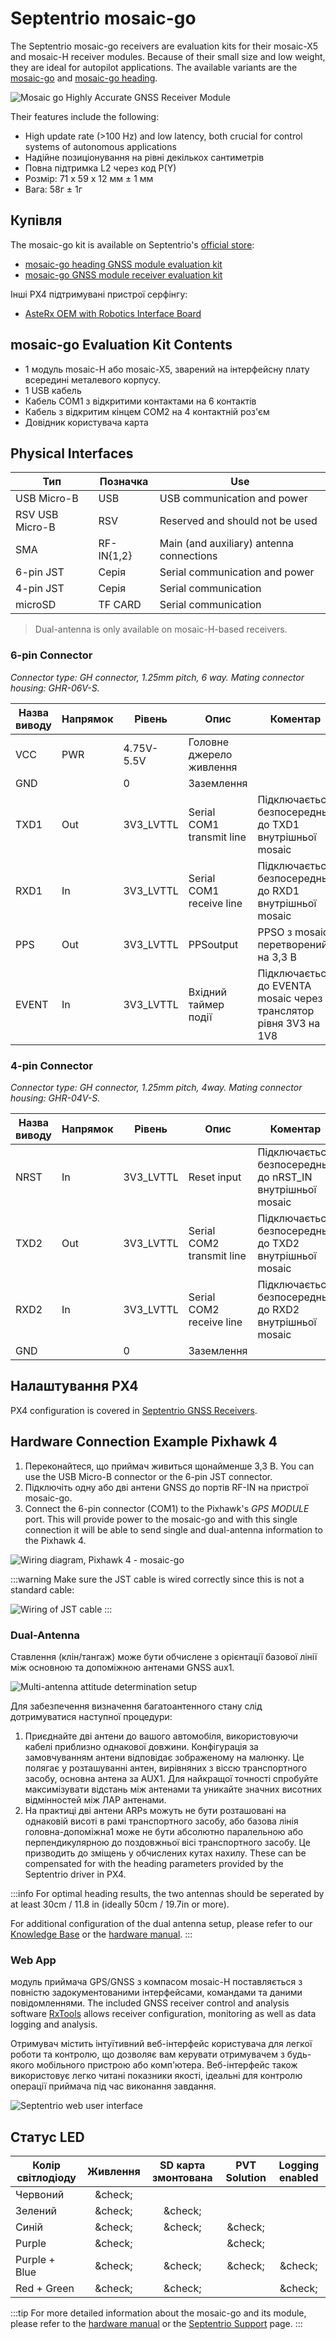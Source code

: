 # Septentrio mosaic-go

The Septentrio mosaic-go receivers are evaluation kits for their mosaic-X5 and mosaic-H receiver modules.
Because of their small size and low weight, they are ideal for autopilot applications.
The available variants are the [mosaic-go](https://www.septentrio.com/en/products/gps/gnss-receiver-modules/mosaic-go-evaluation-kit)
and [mosaic-go heading](https://www.septentrio.com/en/products/gps/gnss-receiver-modules/mosaic-h-evaluation-kit).

![Mosaic go Highly Accurate GNSS Receiver Module](../../assets/hardware/gps/septentrio_sbf/mosaic-go.png)

Their features include the following:

- High update rate (>100 Hz) and low latency, both crucial for control systems of autonomous applications
- Надійне позиціонування на рівні декількох сантиметрів
- Повна підтримка L2 через код P(Y)
- Розмір: 71 x 59 x 12 мм ± 1 мм
- Вага: 58г ± 1г

## Купівля

The mosaic-go kit is available on Septentrio's [official store](https://web.septentrio.com/l/858493/2022-04-19/xgrnz):

- [mosaic-go heading GNSS module evaluation kit](https://web.septentrio.com/l/858493/2022-04-19/xgrp9)
- [mosaic-go GNSS module receiver evaluation kit](https://web.septentrio.com/l/858493/2022-04-19/xgrpd)

Інші PX4 підтримувані пристрої серфінгу:

- [AsteRx OEM with Robotics Interface Board](../gps_compass/septentrio_asterx-rib.md)

## mosaic-go Evaluation Kit Contents

- 1 модуль mosaic-H або mosaic-X5, зварений на інтерфейсну плату всередині металевого корпусу.
- 1 USB кабель
- Кабель COM1 з відкритими контактами на 6 контактів
- Кабель з відкритим кінцем COM2 на 4 контактній роз'єм
- Довідник користувача карта

## Physical Interfaces

| Тип             | Позначка       | Use                                                         |
| --------------- | -------------- | ----------------------------------------------------------- |
| USB Micro-B     | USB            | USB communication and power                                 |
| RSV USB Micro-B | RSV            | Reserved and should not be used                             |
| SMA             | RF-IN\{1,2\} | Main (and auxiliary) antenna connections |
| 6-pin JST       | Серія          | Serial communication and power                              |
| 4-pin JST       | Серія          | Serial communication                                        |
| microSD         | TF CARD        | Serial communication                                        |

> Dual-antenna is only available on mosaic-H-based receivers.

### 6-pin Connector

_Connector type: GH connector, 1.25mm pitch, 6 way. Mating connector housing: GHR-06V-S._

| Назва виводу | Напрямок | Рівень                                     | Опис                      | Коментар                                                         |
| ------------ | -------- | ------------------------------------------ | ------------------------- | ---------------------------------------------------------------- |
| VCC          | PWR      | 4.75V-5.5V | Головне джерело живлення  |                                                                  |
| GND          |          | 0                                          | Заземлення                |                                                                  |
| TXD1         | Out      | 3V3_LVTTL             | Serial COM1 transmit line | Підключається безпосередньо до TXD1 внутрішньої mosaic           |
| RXD1         | In       | 3V3_LVTTL             | Serial COM1 receive line  | Підключається безпосередньо до RXD1 внутрішньої mosaic           |
| PPS          | Out      | 3V3_LVTTL             | PPSoutput                 | PPSO з mosaic перетворений на 3,3 В                              |
| EVENT        | In       | 3V3_LVTTL             | Вхідний таймер події      | Підключається до EVENTA mosaic через транслятор рівня 3V3 на 1V8 |

### 4-pin Connector

_Connector type: GH connector, 1.25mm pitch, 4way. Mating connector housing: GHR-04V-S._

| Назва виводу | Напрямок | Рівень                         | Опис                      | Коментар                                                                       |
| ------------ | -------- | ------------------------------ | ------------------------- | ------------------------------------------------------------------------------ |
| NRST         | In       | 3V3_LVTTL | Reset input               | Підключається безпосередньо до nRST_IN внутрішньої mosaic |
| TXD2         | Out      | 3V3_LVTTL | Serial COM2 transmit line | Підключається безпосередньо до TXD2 внутрішньої mosaic                         |
| RXD2         | In       | 3V3_LVTTL | Serial COM2 receive line  | Підключається безпосередньо до RXD2 внутрішньої mosaic                         |
| GND          |          | 0                              | Заземлення                |                                                                                |

## Налаштування PX4

PX4 configuration is covered in [Septentrio GNSS Receivers](../gps_compass/septentrio.md).

## Hardware Connection Example Pixhawk 4

1. Переконайтеся, що приймач живиться щонайменше 3,3 В. You can use the USB Micro-B connector or the 6-pin JST connector.
2. Підключіть одну або дві антени GNSS до портів RF-IN на пристрої mosaic-go.
3. Connect the 6-pin connector (COM1) to the Pixhawk's _GPS MODULE_ port.
   This will provide power to the mosaic-go and with this single connection it will be able to send single and dual-antenna
   information to the Pixhawk 4.

![Wiring diagram, Pixhawk 4 - mosaic-go](../../assets/hardware/gps/septentrio_sbf/mosaic-go_wiring.png "Wiring diagram, Pixhawk 4 - mosaic-go")

:::warning
Make sure the JST cable is wired correctly since this is not a standard cable:

![Wiring of JST cable](../../assets/hardware/gps/septentrio_sbf/jst_cable.png)
:::

### Dual-Antenna

Ставлення (клін/тангаж) може бути обчислене з орієнтації базової лінії між основною та допоміжною антенами GNSS aux1.

![Multi-antenna attitude determination setup](../../assets/hardware/gps/septentrio_sbf/multi-antenna_attitude_setup.png)

Для забезпечення визначення багатоантенного стану слід дотримуватися наступної процедури:

1. Приєднайте дві антени до вашого автомобіля, використовуючи кабелі приблизно однакової довжини.
   Конфігурація за замовчуванням антени відповідає зображеному на малюнку.
   Це полягає у розташуванні антен, вирівняних з віссю транспортного засобу, основна антена за AUX1.
   Для найкращої точності спробуйте максимізувати відстань між антенами та уникайте значних висотних відмінностей між ЛАР антенами.
2. На практиці дві антени ARPs можуть не бути розташовані на однаковій висоті в рамі транспортного засобу, або базова лінія головна-допоміжна1 може не бути абсолютно паралельною або перпендикулярною до поздовжньої вісі транспортного засобу.
   Це призводить до зміщень у обчислених кутах нахилу.
   These can be compensated for with the heading parameters provided by the Septentrio driver in PX4.

:::info
For optimal heading results, the two antennas should be seperated by at least 30cm / 11.8 in (ideally 50cm / 19.7in or more).

For additional configuration of the dual antenna setup, please refer to our [Knowledge Base](https://support.septentrio.com/l/858493/2022-04-19/xgrqd) or the [hardware manual](https://web.septentrio.com/l/858493/2022-04-19/xgrql).
:::

### Web App

модуль приймача GPS/GNSS з компасом mosaic-H поставляється з повністю задокументованими інтерфейсами, командами та даними повідомленнями.
The included GNSS receiver control and analysis software [RxTools](https://web.septentrio.com/l/858493/2022-04-19/xgrqp) allows receiver configuration, monitoring as well as data logging and analysis.

Отримувач містить інтуїтивний веб-інтерфейс користувача для легкої роботи та контролю, що дозволяє вам керувати отримувачем з будь-якого мобільного пристрою або комп'ютера.
Веб-інтерфейс також використовує легко читані показники якості, ідеальні для контролю операції приймача під час виконання завдання.

![Septentrio web user interface](../../assets/hardware/gps/septentrio_sbf/septentrio_mosaic_a5_h_t_clas_gnss_module_receiverwebui.png)

## Статус LED

| Колір світлодіоду |             Живлення             |        SD карта змонтована       |           PVT Solution           |          Logging enabled         |
| ----------------- | :------------------------------: | :------------------------------: | :------------------------------: | :------------------------------: |
| Червоний          | &amp;check;️ |                                  |                                  |                                  |
| Зелений           | &amp;check;️ | &amp;check;️ |                                  |                                  |
| Синій             | &amp;check;️ | &amp;check;️ | &amp;check;️ |                                  |
| Purple            | &amp;check;️ |                                  | &amp;check;️ |                                  |
| Purple + Blue     | &amp;check;️ | &amp;check;️ | &amp;check;️ | &amp;check;️ |
| Red + Green       | &amp;check;️ | &amp;check;️ |                                  | &amp;check;️ |

:::tip
For more detailed information about the mosaic-go and its module, please refer to the [hardware manual](https://web.septentrio.com/l/858493/2022-04-19/xgrrd) or the [Septentrio Support](https://support.septentrio.com/l/858493/2022-04-19/xgrrl) page.
:::

